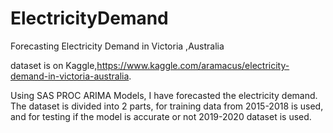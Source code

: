 # ElectricityDemand
Forecasting Electricity Demand in Victoria ,Australia

dataset is on Kaggle,https://www.kaggle.com/aramacus/electricity-demand-in-victoria-australia.

Using SAS PROC ARIMA Models, I have forecasted the electricity demand.
The dataset is divided into 2 parts, for training data from 2015-2018 is used, and for testing if the model is accurate or not 2019-2020 dataset is used.
